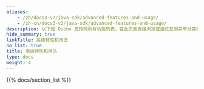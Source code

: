 ```yaml
---
aliases:
    - /zh/docs3-v2/java-sdk/advanced-features-and-usage/
    - /zh-cn/docs3-v2/java-sdk/advanced-features-and-usage/
description: 以下是 Dubbo 支持的所有功能列表，在此页面直接浏览或通过左侧菜单分类查看。
hide_summary: true
linkTitle: 高级特性和用法
no_list: true
title: 高级特性和用法
type: docs
weight: 4
---
```







{{% docs/section_list %}}
